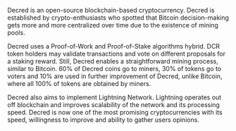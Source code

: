 Decred is an open-source blockchain-based cryptocurrency. Decred is established by crypto-enthusiasts who spotted that Bitcoin decision-making gets more and more centralized over time due to the existence of mining pools.

Decred uses a Proof-of-Work and Proof-of-Stake algorithms hybrid. DCR token holders may validate transactions and vote on different proposals for a staking reward. Still, Decred enables a straightforward mining process, similar to Bitcoin. 60% of Decred coins go to miners, 30% of tokens go to voters and 10% are used in further improvement of Decred, unlike Bitcoin, where all 100% of tokens are obtained by miners.

Decred also aims to implement Lightning Network. Lightning operates out off blockchain and improves scalability of the network and its processing speed.  Decred is now one of the most promising cryptocurrencies with its speed, willingness to improve and ability to gather users opinions.
